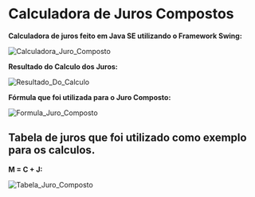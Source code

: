 # Calculadora de Juros Compostos
**Calculadora de juros feito em Java SE utilizando o Framework Swing:**

![Calculadora_Juro_Composto](https://user-images.githubusercontent.com/61571025/167166025-7380bf81-7ad6-4c9b-be92-3fc9d1c24b36.png)


**Resultado do Calculo dos Juros:**

![Resultado_Do_Calculo](https://user-images.githubusercontent.com/61571025/167166646-ebc49435-603f-4889-ac04-718f475388b2.png)

**Fórmula que foi utilizada para o Juro Composto:**

![Formula_Juro_Composto](https://user-images.githubusercontent.com/61571025/167165736-c284c960-6332-4306-b396-8a5a6e62b870.png)

## Tabela de juros que foi utilizado como exemplo para os calculos.

**M = C + J:**

![Tabela_Juro_Composto](https://user-images.githubusercontent.com/61571025/167159086-6d5ed6bd-5555-40a4-a970-3c8dda4bc627.png)
